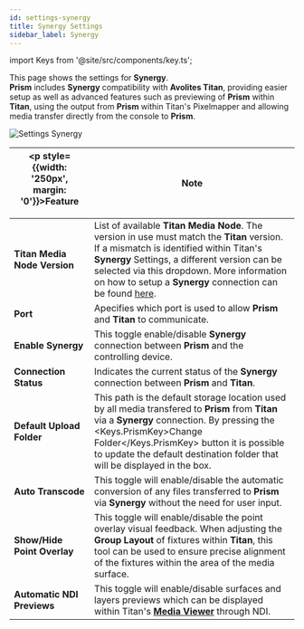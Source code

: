 ```yaml
---
id: settings-synergy
title: Synergy Settings
sidebar_label: Synergy
---
```

import Keys from '@site/src/components/key.ts';

This page shows the settings for **Synergy**.  
**Prism** includes **Synergy** compatibility with **Avolites Titan**, providing easier setup as well as advanced features such as previewing of **Prism** within **Titan**, using the output from **Prism** within Titan's Pixelmapper and allowing media transfer directly from the console to **Prism**.

![Settings Synergy](/prismdocs/images/prism-settings-synergy.png)

| <p style={{width: '250px', margin: '0'}}>Feature</p> |  Note      |
|------------------------------------------------------|------------|
| **Titan Media Node Version** | List of available **Titan Media Node**. The version in use must match the **Titan** version. If a mismatch is identified within Titan's **Synergy** Settings, a different version can be selected via this dropdown. More information on how to setup a **Synergy** connection can be found [here](../../../../docs/synergy).|
| **Port** | Apecifies which port is used to allow **Prism** and **Titan** to communicate.|
| **Enable Synergy** | This toggle enable/disable **Synergy** connection between **Prism** and the controlling device.|
| **Connection Status** | Indicates the current status of the **Synergy** connection between **Prism** and **Titan**.|
| **Default Upload Folder** | This path is the default storage location used by all media transfered to **Prism** from **Titan** via a **Synergy** connection. By pressing the <Keys.PrismKey>Change Folder</Keys.PrismKey> button it is possible to update the default destination folder that will be displayed in the box.|
| **Auto Transcode** | This toggle will enable/disable the automatic conversion of any files transferred to **Prism** via **Synergy** without the need for user input.|
| **Show/Hide Point Overlay** | This toggle will enable/disable the point overlay visual feedback. When adjusting the **Group Layout** of fixtures within **Titan**, this tool can be used to ensure precise alignment of the fixtures within the area of the media surface.|
| **Automatic NDI Previews** | This toggle will enable/disable surfaces and layers previews which can be displayed within Titan's **[Media Viewer](../../../../docs/synergy/operating-synergy#media-viewer)** through NDI.|